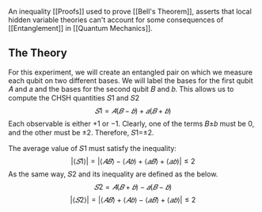 An inequality [[Proofs]] used to prove [[Bell's Theorem]], asserts that local hidden variable theories can't account for some consequences of [[Entanglement]] in [[Quantum Mechanics]].

## The Theory

For this experiment, we will create an entangled pair on which we measure each qubit on two different bases. We will label the bases for the first qubit 𝐴 and 𝑎 and the bases for the second qubit 𝐵 and 𝑏. This allows us to compute the CHSH quantities 𝑆1 and 𝑆2
$$𝑆1=𝐴(𝐵−𝑏)+𝑎(𝐵+𝑏)$$
Each observable is either +1 or −1. Clearly, one of the terms 𝐵±𝑏 must be 0, and the other must be ±2. Therefore, 𝑆1=±2. 

The average value of 𝑆1 must satisfy the inequality:
$$|⟨𝑆1⟩|=|⟨𝐴𝐵⟩−⟨𝐴𝑏⟩+⟨𝑎𝐵⟩+⟨𝑎𝑏⟩|≤2$$
As the same way, 𝑆2 and its inequality are defined as the below.
$$𝑆2=𝐴(𝐵+𝑏)−𝑎(𝐵−𝑏)$$
$$|⟨𝑆2⟩|=|⟨𝐴𝐵⟩+⟨𝐴𝑏⟩−⟨𝑎𝐵⟩+⟨𝑎𝑏⟩|≤2$$